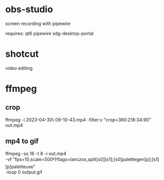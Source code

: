 # obs-studio

screen recording with pipewire

requires:
qt6
pipewire
xdg-desktop-portal

# shotcut

video editing

# ffmpeg

## crop

ffmpeg -i 2023-04-30\ 09-10-43.mp4 -filter:v "crop=360:218:34:90" out.mp4

## mp4 to gif

ffmpeg -ss 16 -t 8 -i out.mp4 \
    -vf "fps=10,scale=500:-1:flags=lanczos,split[s0][s1];[s0]palettegen[p];[s1][p]paletteuse" \
    -loop 0 output.gif
